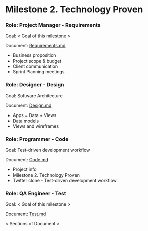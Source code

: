 # Milestone 2. Technology Proven
### Role: Project Manager - Requirements
Goal: < Goal of this milestone >

Document: [Requirements.md](https://github.com/Twitter-Clone/twitter-clone-documentation/blob/master/docs/milestone-2/Requirements.md)

- Business proposition
- Project scope & budget
- Client communication
- Sprint Planning meetings

### Role: Designer - Design
Goal: Software Architecture

Document: [Design.md](https://github.com/Twitter-Clone/twitter-clone-documentation/blob/master/docs/milestone-2/Design.md)

- Apps = Data + Views
- Data models
- Views and wireframes

### Role: Programmer - Code
Goal: Test-driven development workflow

Document: [Code.md](https://github.com/Twitter-Clone/twitter-clone-documentation/blob/master/docs/milestone-2/Code.md)

- Project info
- Milestone 2. Technology Proven
- Twitter clone - Test-driven development workflow

### Role: QA Engineer - Test
Goal: < Goal of this milestone >

Document: [Test.md](https://github.com/Twitter-Clone/twitter-clone-documentation/blob/master/docs/milestone-2/Test.md)

< Sections of Document >
